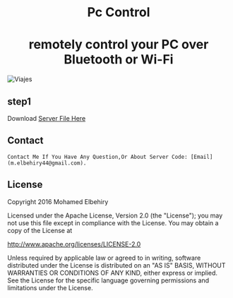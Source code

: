 <h1 align="center">Pc Control</h1>
<h1 align="center">remotely control your PC over Bluetooth or Wi-Fi</h1>



![Viajes](https://raw.githubusercontent.com/Elbehiry/Pc-Control/master/screenshots/pccontrol.png)

## step1
Download [Server File Here](https://drive.google.com/file/d/0B2Zalq2zSY8-RmIyZnpVVmxtZFk/view?usp=sharing)


## Contact
    Contact Me If You Have Any Question,Or About Server Code: [Email](m.elbehiry44@gmail.com).


## License
Copyright 2016 Mohamed Elbehiry

Licensed under the Apache License, Version 2.0 (the "License");
you may not use this file except in compliance with the License.
You may obtain a copy of the License at

http://www.apache.org/licenses/LICENSE-2.0

Unless required by applicable law or agreed to in writing, software
distributed under the License is distributed on an "AS IS" BASIS,
WITHOUT WARRANTIES OR CONDITIONS OF ANY KIND, either express or implied.
See the License for the specific language governing permissions and
limitations under the License.










